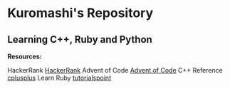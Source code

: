 # Kuromashi's Repository
## Learning C++, Ruby and Python

**Resources:**

HackerRank [HackerRank](https://www.hackerrank.com)
Advent of Code [Advent of Code](https://adventofcode.com)
C++ Reference [cplusplus](https://www.cplusplus.com/reference)
Learn Ruby [tutorialspoint](https://www.tutorialspoint.com/ruby)
